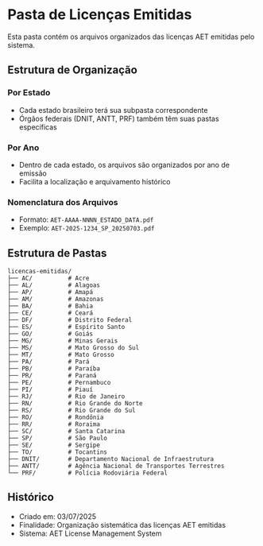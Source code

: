 # Pasta de Licenças Emitidas

Esta pasta contém os arquivos organizados das licenças AET emitidas pelo sistema.

## Estrutura de Organização

### Por Estado
- Cada estado brasileiro terá sua subpasta correspondente
- Órgãos federais (DNIT, ANTT, PRF) também têm suas pastas específicas

### Por Ano
- Dentro de cada estado, os arquivos são organizados por ano de emissão
- Facilita a localização e arquivamento histórico

### Nomenclatura dos Arquivos
- Formato: `AET-AAAA-NNNN_ESTADO_DATA.pdf`
- Exemplo: `AET-2025-1234_SP_20250703.pdf`

## Estrutura de Pastas

```
licencas-emitidas/
├── AC/          # Acre
├── AL/          # Alagoas  
├── AP/          # Amapá
├── AM/          # Amazonas
├── BA/          # Bahia
├── CE/          # Ceará
├── DF/          # Distrito Federal
├── ES/          # Espírito Santo
├── GO/          # Goiás
├── MG/          # Minas Gerais
├── MS/          # Mato Grosso do Sul
├── MT/          # Mato Grosso
├── PA/          # Pará
├── PB/          # Paraíba
├── PR/          # Paraná
├── PE/          # Pernambuco
├── PI/          # Piauí
├── RJ/          # Rio de Janeiro
├── RN/          # Rio Grande do Norte
├── RS/          # Rio Grande do Sul
├── RO/          # Rondônia
├── RR/          # Roraima
├── SC/          # Santa Catarina
├── SP/          # São Paulo
├── SE/          # Sergipe
├── TO/          # Tocantins
├── DNIT/        # Departamento Nacional de Infraestrutura
├── ANTT/        # Agência Nacional de Transportes Terrestres
└── PRF/         # Polícia Rodoviária Federal
```

## Histórico
- Criado em: 03/07/2025
- Finalidade: Organização sistemática das licenças AET emitidas
- Sistema: AET License Management System